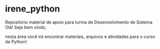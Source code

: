 # irene_python
Repositório material de apoio para turma de Desenvolvimento de Sistema
Olá!
Seja bem vindo,

nesta área você irá encontrar materiais, arquivos e atividades para o curso de Python!
